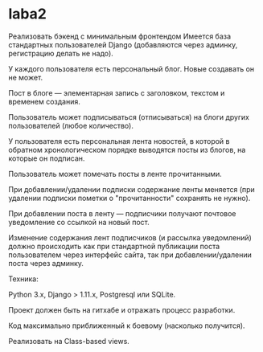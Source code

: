 # laba2
Реализовать бэкенд с минимальным фронтендом
Имеется база стандартных пользователей Django (добавляются через админку, регистрацию делать не надо).

У каждого пользователя есть персональный блог. Новые создавать он не может.

Пост в блоге — элементарная запись с заголовком, текстом и временем создания.

Пользователь может подписываться (отписываться) на блоги других пользователей (любое количество).

У пользователя есть персональная лента новостей, в которой в обратном хронологическом порядке выводятся посты из блогов, на которые он подписан.

Пользователь может помечать посты в ленте прочитанными.

При добавлении/удалении подписки содержание ленты меняется (при удалении подписки пометки о "прочитанности" сохранять не нужно).

При добавлении поста в ленту — подписчики получают почтовое уведомление со ссылкой на новый пост.

Изменение содержания лент подписчиков (и рассылка уведомлений) должно происходить как при стандартной публикации поста пользователем через интерфейс сайта, так при добавлении/удалении поста через админку.

Техника:

Python 3.x, Django > 1.11.х, Postgresql или SQLite.

Проект должен быть на гитхабе и отражать процесс разработки.

Код максимально приближенный к боевому (насколько получится).

Реализовать на Class-based views.
